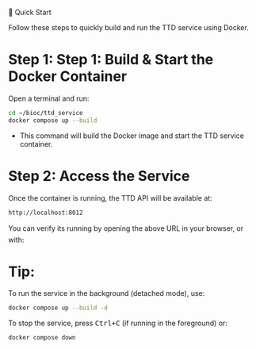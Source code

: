 🚀 Quick Start

Follow these steps to quickly build and run the TTD service using Docker.

# Step 1: Step 1: Build & Start the Docker Container

Open a terminal and run:

```bash
cd ~/bioc/ttd_service
docker compose up --build
```

* This command will build the Docker image and start the TTD service container.

# Step 2: Access the Service

Once the container is running, the TTD API will be available at:

```bash
http://localhost:8012
```

You can verify its running by opening the above URL in your browser, or with:

# Tip:

To run the service in the background (detached mode), use:
```bash
docker compose up --build -d
```

To stop the service, press <kbd>Ctrl+C</kbd> (if running in the foreground) or:
```bash
docker compose down
```

